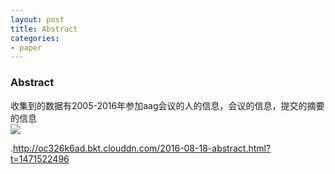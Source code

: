 ```yaml
---
layout: post
title: Abstract
categories:
- paper
---
```

### Abstract
 收集到的数据有2005-2016年参加aag会议的人的信息，会议的信息，提交的摘要的信息  
![](http://oc326k6ad.bkt.clouddn.com/paper.png)
    


.http://oc326k6ad.bkt.clouddn.com/2016-08-18-abstract.html?t=1471522496

